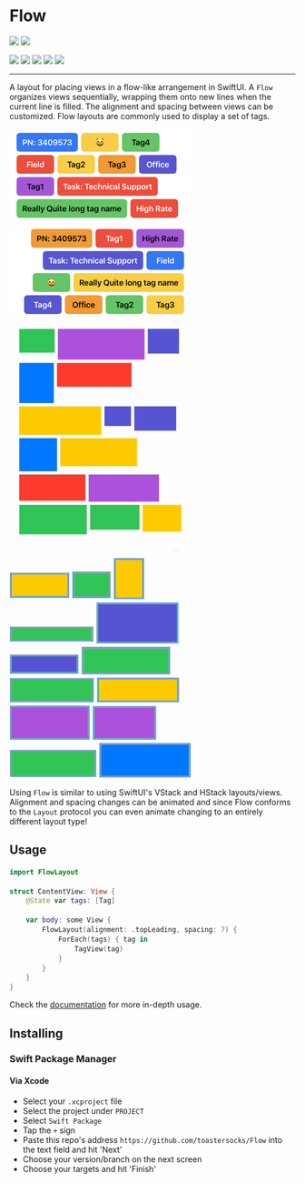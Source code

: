 # Flow

[![](https://img.shields.io/endpoint?url=https%3A%2F%2Fswiftpackageindex.com%2Fapi%2Fpackages%2Ftoastersocks%2FFlow%2Fbadge%3Ftype%3Dswift-versions)](https://swiftpackageindex.com/toastersocks/Flow)
[![](https://img.shields.io/endpoint?url=https%3A%2F%2Fswiftpackageindex.com%2Fapi%2Fpackages%2Ftoastersocks%2FFlow%2Fbadge%3Ftype%3Dplatforms)](https://swiftpackageindex.com/toastersocks/Flow)

![](https://img.shields.io/badge/iOS-16+-blue)
![](https://img.shields.io/badge/macOS-13+-blue)
![](https://img.shields.io/badge/visionOS-17+-blue)
![](https://img.shields.io/badge/tvOS-16+-blue)
![](https://img.shields.io/badge/watchOS-9+-blue)

---

A layout for placing views in a flow-like arrangement in SwiftUI. A `Flow` organizes views sequentially, wrapping them onto new lines when the current line is filled. The alignment and spacing between views can be customized. Flow layouts are commonly used to display a set of tags.

![Left-aligned tags.](images/flow-tags-1.png)
![Right-aligned tags.](images/flow-tags-2.png)
![Multi-colored rectangles languidly animating between different alignments.](images/flow-vid-1.png)
![Multi-colored rectangles bordered in teal enthusiastically and jauntily animating between different alignments.](images/flow-vid-2.png)

Using `Flow` is similar to using SwiftUI's VStack and HStack layouts/views.
Alignment and spacing changes can be animated and since Flow conforms to the `Layout` protocol you can even animate changing to an entirely different layout type!

## Usage

```swift
import FlowLayout

struct ContentView: View {
    @State var tags: [Tag]

    var body: some View {
        FlowLayout(alignment: .topLeading, spacing: 7) {
            ForEach(tags) { tag in
                TagView(tag)
            }
        }
    }
}
```

Check the [documentation](https://swiftpackageindex.com/toastersocks/Flow/documentation/flow) for more in-depth usage.

## Installing

### Swift Package Manager

#### Via Xcode

- Select your `.xcproject` file
- Select the project under `PROJECT`
- Select `Swift Package`
- Tap the `+` sign
- Paste this repo's address `https://github.com/toastersocks/Flow` into the text field and hit 'Next'
- Choose your version/branch on the next screen
- Choose your targets and hit 'Finish'
